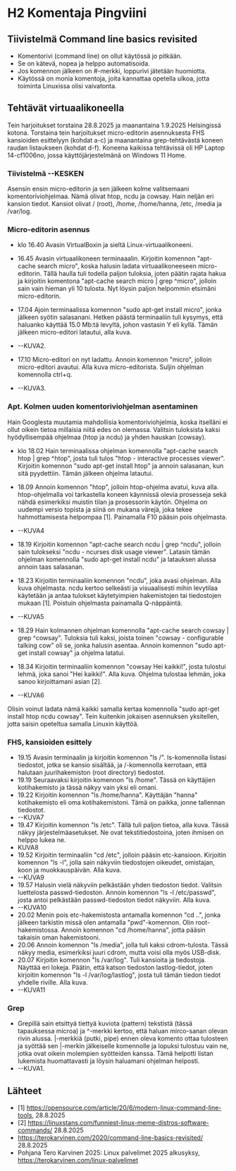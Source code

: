 # H2 Komentaja Pingviini

## Tiivistelmä Command line basics revisited

- Komentorivi (command line) on ollut käytössä jo pitkään.
- Se on kätevä, nopea ja helppo automatisoida.
- Jos komennon jälkeen on #-merkki, loppurivi jätetään huomiotta.
- Käytössä on monia komentoja, joita kannattaa opetella ulkoa, jotta toiminta Linuxissa olisi vaivatonta.


## Tehtävät virtuaalikoneella

Tein harjoitukset torstaina 28.8.2025 ja maanantaina 1.9.2025 Helsingissä kotona. Torstaina tein harjoitukset micro-editorin asennuksesta FHS kansioiden esittelyyn (kohdat a-c) ja maanantaina grep-tehtävästä koneen raudan listaukseen (kohdat d-f). Koneena kaikissa tehtävissä oli HP Laptop 14-cf1006no, jossa käyttöjärjestelmänä on Windows 11 Home. 

### Tiivistelmä      --KESKEN

Asensin ensin micro-editorin ja sen jälkeen kolme valitsemaani komentoriviohjelmaa. Nämä olivat htop, ncdu ja cowsay. Hain neljän eri kansion tiedot. Kansiot olivat / (root), /home, /home/hanna, /etc, /media ja /var/log.

### Micro-editorin asennus

* klo 16.40 Avasin VirtualBoxin ja sieltä Linux-virtuaalikoneeni.
* 16.45 Avasin virtuaalikoneen terminaaalin. Kirjoitin komennon "apt-cache search micro", koska halusin ladata virtuaalikoneeseen micro-editorin. Tällä haulla tuli todella paljon tuloksia, joten päätin rajata hakua ja kirjoitin komentona "apt-cache search micro | grep ^micro", jolloin sain vain hieman yli 10 tulosta. Nyt löysin paljon helpommin etsimäni micro-editorin.
* 17.04 Ajoin terminaalissa komennon "sudo apt-get install micro", jonka jälkeen syötin salasanani. Hetken päästä terminaaliin tuli kysymys, että haluanko käyttää 15.0 Mb:tä levyltä, johon vastasin Y eli kyllä. Tämän jälkeen micro-editori latautui, alla kuva.
* --KUVA2.

* 17.10 Micro-editori on nyt ladattu. Annoin komennon "micro", jolloin micro-editori avautui. Alla kuva micro-editorista. Suljin ohjelman komennolla ctrl+q.
* --KUVA3.

### Apt. Kolmen uuden komentoriviohjelman asentaminen

Hain Googlesta muutamia mahdollisia komentoriviohjelmia, koska itselläni ei ollut oikein tietoa millaisia niitä edes on olemassa. Valitsin tuloksista kaksi hyödyllisempää ohjelmaa (htop ja ncdu) ja yhden hauskan (cowsay).

* klo 18.02 Hain terminaalissa ohjelman komennolla "apt-cache search htop | grep ^htop", josta tuli tulos "htop - interactive processes viewer". Kirjoitin komennon "sudo apt-get install htop" ja annoin salasanan, kun sitä pyydettiin. Tämän jälkeen ohjelma latautui.
* 18.09 Annoin komennon "htop", jolloin htop-ohjelma avatui, kuva alla. htop-ohjelmalla voi tarkastella koneen käynnissä olevia prosesseja sekä nähdä esimerkiksi muistin tilan ja prosessorin käytön. Ohjelma on uudempi versio topista ja siinä on mukana värejä, joka tekee hahmottamisesta helpompaa [1]. Painamalla F10 pääsin pois ohjelmasta.
* --KUVA4

* 18.19 Kirjoitin komennon "apt-cache search ncdu | grep ^ncdu", jolloin sain tulokseksi "ncdu - ncurses disk usage viewer". Latasin tämän ohjelman komennolla "sudo apt-get install ncdu" ja latauksen alussa annoin taas salasanan.
* 18.23 Kirjoitin terminaaliin komennon "ncdu", joka avasi ohjelman. Alla kuva ohjelmasta. ncdu kertoo selkeästi ja visuaalisesti mihin levytilaa käytetään ja antaa tulokset käytetyimpien hakemistojen tai tiedostojen mukaan [1]. Poistuin ohjelmasta painamalla Q-näppäintä.
* --KUVA5

* 18.29 Hain kolmannen ohjelman komennolla "apt-cache search cowsay | grep ^cowsay". Tuloksia tuli kaksi, joista toinen "cowsay - configurable talking cow" oli se, jonka halusin asentaa. Annoin komennon "sudo apt-get install cowsay" ja ohjelma latatui.
* 18.34 Kirjoitin terminaaliin komennon "cowsay Hei kaikki!", josta tulostui lehmä, joka sanoi "Hei kaikki!". Alla kuva. Ohjelma tulostaa lehmän, joka sanoo kirjoittamani asian [2].
* --KUVA6

Olisin voinut ladata nämä kaikki samalla kertaa komennolla "sudo apt-get install htop ncdu cowsay". Tein kuitenkin jokaisen asennuksen yksitellen, jotta saisin opeteltua samalla Linuxin käyttöä.

### FHS, kansioiden esittely

* 19.15 Avasin terminaalin ja kirjoitin komennon "ls /". ls-komennolla listasi tiedostot, jotka se kansio sisältää, ja /-komennolla kerrotaan, että halutaan juurihakemiston (root directory) tiedostot.
* 19.19 Seuraavaksi kirjoitin komennon "ls /home". Tässä on käyttäjien kotihakemisto ja tässä näkyy vain yksi eli omani.
* 19.22 Kirjoitin komennon "ls /home/hanna". Käyttäjän "hanna" kotihakemisto eli oma kotihakemistoni. Tämä on paikka, jonne tallennan tiedostot.
* --KUVA7
* 19.47 Kirjoitin komennon "ls /etc". Tällä tuli paljon tietoa, alla kuva. Tässä näkyy järjestelmäasetukset. Ne ovat tekstitiedostoina, joten ihmisen on helppo lukea ne.
* KUVA8
* 19.52 Kirjoitin terminaaliin "cd /etc", jolloin pääsin etc-kansioon. Kirjoitin komennon "ls -l", jolla sain näkyviin tiedostojen oikeudet, omistajan, koon ja muokkauspäivän. Alla kuva.
* --KUVA9 
* 19.57 Halusin vielä näkyviin pelkästään yhden tiedoston tiedot. Valitsin luettelosta passwd-tiedoston. Annoin komennon "ls -l /etc/passwd", josta antoi pelkästään passwd-tiedoston tiedot näkyviin. Alla kuva.
* --KUVA10
* 20.02 Menin pois etc-hakemistosta antamalla komennon "cd ..", jonka jälkeen tarkistin missä olen antamalla "pwd"-komennon. Olin root-hakemistossa. Annoin komennon "cd /home/hanna", jotta pääsin takaisin oman hakemistooni.
* 20.06 Annoin komennon "ls /media", jolla tuli kaksi cdrom-tulosta. Tässä näkyy media, esimerkiksi juuri cdrom, mutta voisi olla myös USB-disk.
* 20.07 Kirjoitin komennon "ls /var/log". Tuli kansioita ja tiedostoja. Näyttää eri lokeja. Päätin, että katson tiedoston lastlog-tiedot, joten kirjoitin komennon "ls -l /var/log/lastlog", josta tuli tämän tiedon tiedot yhdelle riville. Alla kuva.
* --KUVA11


### Grep

* Grepillä sain etsittyä tiettyä kuviota (pattern) tekstistä (tässä tapauksessa microa) ja ^-merkki kertoo, että haluan mirco-sanan olevan rivin alussa. |-merkkiä (putki, pipe) ennen oleva komento ottaa tulosteen ja syöttää sen |-merkin jälkeiselle komennolle ja lopuksi tulostuu vain ne, jotka ovat oikein molempien syötteiden kanssa. Tämä helpotti listan lukemista huomattavasti ja löysin haluamani ohjelman helposti.
* --KUVA1.


## Lähteet

* [1] https://opensource.com/article/20/6/modern-linux-command-line-tools, 28.8.2025
* [2] https://linuxstans.com/funniest-linux-meme-distros-software-commands/ 28.8.2025
* https://terokarvinen.com/2020/command-line-basics-revisited/ 28.8.2025
* Pohjana Tero Karvinen 2025: Linux palvelimet 2025 alkusyksy, https://terokarvinen.com/linux-palvelimet
